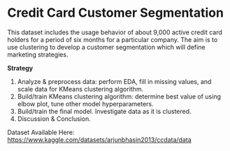 # Credit Card Customer Segmentation
This dataset includes the usage behavior of about 9,000 active credit card holders for a period of six months for a particular company. The aim is to use clustering to develop a customer segmentation which will define marketing strategies.

**Strategy**

1. Analyze & preprocess data: perform EDA, fill in missing values, and scale data for KMeans clustering algorithm.
2. Build/train KMeans clustering algorithm: determine best value of using elbow plot, tune other model hyperparameters.
3. Build/train the final model. Investigate data as it is clustered.
4. Discussion & Conclusion.
   
Dataset Available Here: https://www.kaggle.com/datasets/arjunbhasin2013/ccdata/data

